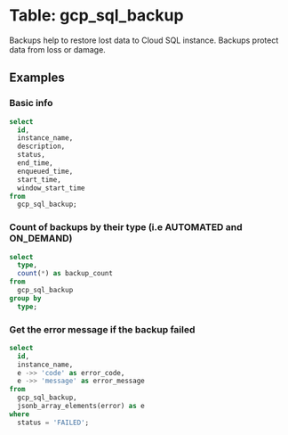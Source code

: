 # Table: gcp_sql_backup

Backups help to restore lost data to Cloud SQL instance. Backups protect data from loss or damage.

## Examples

### Basic info

```sql
select
  id,
  instance_name,
  description,
  status,
  end_time,
  enqueued_time,
  start_time,
  window_start_time
from
  gcp_sql_backup;
```


### Count of backups by their type (i.e AUTOMATED and ON_DEMAND)

```sql
select
  type,
  count(*) as backup_count
from
  gcp_sql_backup
group by
  type;
```


### Get the error message if the backup failed

```sql
select
  id,
  instance_name,
  e ->> 'code' as error_code,
  e ->> 'message' as error_message
from
  gcp_sql_backup,
  jsonb_array_elements(error) as e
where
  status = 'FAILED';
```